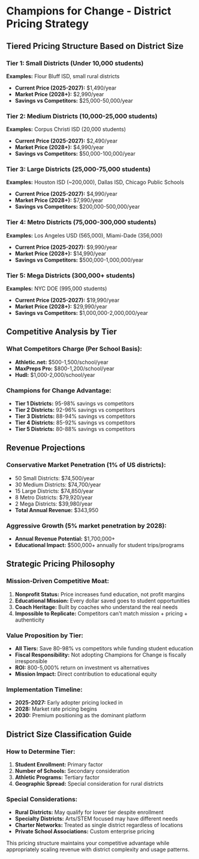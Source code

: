 # Champions for Change - District Pricing Strategy

## Tiered Pricing Structure Based on District Size

### Tier 1: Small Districts (Under 10,000 students)
**Examples:** Flour Bluff ISD, small rural districts
- **Current Price (2025-2027):** $1,490/year
- **Market Price (2028+):** $2,990/year
- **Savings vs Competitors:** $25,000-50,000/year

### Tier 2: Medium Districts (10,000-25,000 students) 
**Examples:** Corpus Christi ISD (20,000 students)
- **Current Price (2025-2027):** $2,490/year  
- **Market Price (2028+):** $4,990/year
- **Savings vs Competitors:** $50,000-100,000/year

### Tier 3: Large Districts (25,000-75,000 students)
**Examples:** Houston ISD (~200,000), Dallas ISD, Chicago Public Schools
- **Current Price (2025-2027):** $4,990/year
- **Market Price (2028+):** $7,990/year  
- **Savings vs Competitors:** $200,000-500,000/year

### Tier 4: Metro Districts (75,000-300,000 students)
**Examples:** Los Angeles USD (565,000), Miami-Dade (356,000)
- **Current Price (2025-2027):** $9,990/year
- **Market Price (2028+):** $14,990/year
- **Savings vs Competitors:** $500,000-1,000,000/year

### Tier 5: Mega Districts (300,000+ students)
**Examples:** NYC DOE (995,000 students)  
- **Current Price (2025-2027):** $19,990/year
- **Market Price (2028+):** $29,990/year
- **Savings vs Competitors:** $1,000,000-2,000,000/year

## Competitive Analysis by Tier

### What Competitors Charge (Per School Basis):
- **Athletic.net:** $500-1,500/school/year
- **MaxPreps Pro:** $800-1,200/school/year  
- **Hudl:** $1,000-2,000/school/year

### Champions for Change Advantage:
- **Tier 1 Districts:** 95-98% savings vs competitors
- **Tier 2 Districts:** 92-96% savings vs competitors  
- **Tier 3 Districts:** 88-94% savings vs competitors
- **Tier 4 Districts:** 85-92% savings vs competitors
- **Tier 5 Districts:** 80-88% savings vs competitors

## Revenue Projections

### Conservative Market Penetration (1% of US districts):
- 50 Small Districts: $74,500/year
- 30 Medium Districts: $74,700/year  
- 15 Large Districts: $74,850/year
- 8 Metro Districts: $79,920/year
- 2 Mega Districts: $39,980/year
- **Total Annual Revenue:** $343,950

### Aggressive Growth (5% market penetration by 2028):
- **Annual Revenue Potential:** $1,700,000+
- **Educational Impact:** $500,000+ annually for student trips/programs

## Strategic Pricing Philosophy

### Mission-Driven Competitive Moat:
1. **Nonprofit Status:** Price increases fund education, not profit margins
2. **Educational Mission:** Every dollar saved goes to student opportunities
3. **Coach Heritage:** Built by coaches who understand the real needs
4. **Impossible to Replicate:** Competitors can't match mission + pricing + authenticity

### Value Proposition by Tier:
- **All Tiers:** Save 80-98% vs competitors while funding student education
- **Fiscal Responsibility:** Not adopting Champions for Change is fiscally irresponsible
- **ROI:** 800-5,000% return on investment vs alternatives
- **Mission Impact:** Direct contribution to educational equity

### Implementation Timeline:
- **2025-2027:** Early adopter pricing locked in
- **2028:** Market rate pricing begins
- **2030:** Premium positioning as the dominant platform

## District Size Classification Guide

### How to Determine Tier:
1. **Student Enrollment:** Primary factor
2. **Number of Schools:** Secondary consideration  
3. **Athletic Programs:** Tertiary factor
4. **Geographic Spread:** Special consideration for rural districts

### Special Considerations:
- **Rural Districts:** May qualify for lower tier despite enrollment
- **Specialty Districts:** Arts/STEM focused may have different needs
- **Charter Networks:** Treated as single district regardless of locations
- **Private School Associations:** Custom enterprise pricing

This pricing structure maintains your competitive advantage while appropriately scaling revenue with district complexity and usage patterns.